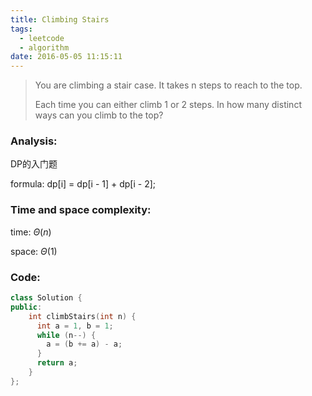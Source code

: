 ```yaml
---
title: Climbing Stairs
tags:
  - leetcode
  - algorithm
date: 2016-05-05 11:15:11
---
```

>
>You are climbing a stair case. It takes n steps to reach to the top.
>
>Each time you can either climb 1 or 2 steps. In how many distinct ways can you climb to the top?
>

### Analysis:
DP的入门题

formula: dp[i] = dp[i - 1] + dp[i - 2];
### Time and space complexity:
time: $\Theta (n)$

space: $\Theta (1)$
### Code:
```cpp
class Solution {
public:
    int climbStairs(int n) {
      int a = 1, b = 1;
      while (n--) {
        a = (b += a) - a;
      }
      return a;
    }
};
```
